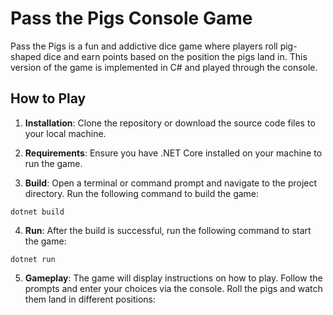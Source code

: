 # Pass the Pigs Console Game

Pass the Pigs is a fun and addictive dice game where players roll pig-shaped dice and earn points based on the position the pigs land in. This version of the game is implemented in C# and played through the console.

## How to Play

1. **Installation**: Clone the repository or download the source code files to your local machine.

2. **Requirements**: Ensure you have .NET Core installed on your machine to run the game.


3. **Build**: Open a terminal or command prompt and navigate to the project directory. Run the following command to build the game:

```shell
dotnet build
```

4. **Run**: After the build is successful, run the following command to start the game:
```shell
dotnet run
```

5. **Gameplay**: The game will display instructions on how to play. Follow the prompts and enter your choices via the console. Roll the pigs and watch them land in different positions: